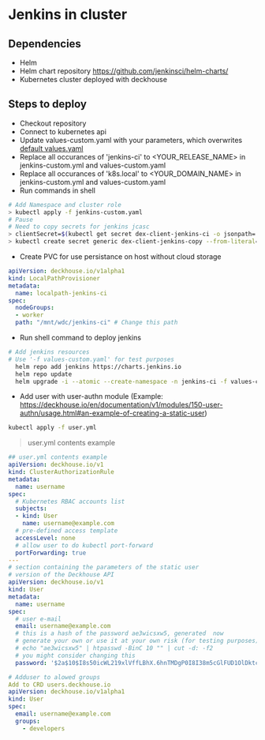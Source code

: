 # Jenkins in cluster

## Dependencies
* Helm
* Helm chart repository https://github.com/jenkinsci/helm-charts/
* Kubernetes cluster deployed with deckhouse

## Steps to deploy

* Checkout repository
* Connect to kubernetes api
* Update values-custom.yaml with your parameters, which overwrites [default values.yaml]( https://github.com/jenkinsci/helm-charts/blob/main/charts/jenkins/values.yaml)
* Replace all occurances of 'jenkins-ci' to <YOUR_RELEASE_NAME> in jenkins-custom.yml and values-custom.yaml
* Replace all occurances of 'k8s.local' to <YOUR_DOMAIN_NAME> in jenkins-custom.yml and values-custom.yaml
* Run commands in shell
```sh
# Add Namespace and cluster role
> kubectl apply -f jenkins-custom.yaml
# Pause
# Need to copy secrets for jenkins jcasc
> clientSecret=$(kubectl get secret dex-client-jenkins-ci -o jsonpath='{.data.clientSecret}' -n jenkins-ci | base64 -d)
> kubectl create secret generic dex-client-jenkins-copy --from-literal='clientsecret='$clientSecret -n jenkins-ci
```

* Create PVC for use persistance on host without cloud storage
```yaml
apiVersion: deckhouse.io/v1alpha1
kind: LocalPathProvisioner
metadata:
  name: localpath-jenkins-ci
spec:
  nodeGroups:
  - worker
  path: "/mnt/wdc/jenkins-ci" # Change this path
```
* Run shell command to deploy jenkins
```sh
# Add jenkins resources 
# Use '-f values-custom.yaml' for test purposes
  helm repo add jenkins https://charts.jenkins.io
  helm repo update
  helm upgrade -i --atomic --create-namespace -n jenkins-ci -f values-custom.yaml jenkins-ci jenkins/jenkins
```

* Add  user with user-authn module (Example: https://deckhouse.io/en/documentation/v1/modules/150-user-authn/usage.html#an-example-of-creating-a-static-user)
```sh
kubectl apply -f user.yml
```
> user.yml contents example
```yaml
## user.yml contents example
apiVersion: deckhouse.io/v1
kind: ClusterAuthorizationRule
metadata:
  name: username
spec:
  # Kubernetes RBAC accounts list
  subjects:
  - kind: User
    name: username@example.com
  # pre-defined access template
  accessLevel: none
  # allow user to do kubectl port-forward
  portForwarding: true
---
# section containing the parameters of the static user
# version of the Deckhouse API
apiVersion: deckhouse.io/v1
kind: User
metadata:
  name: username
spec:
  # user e-mail
  email: username@example.com
  # this is a hash of the password ae3wicsxw5, generated  now
  # generate your own or use it at your own risk (for testing purposes)
  # echo "ae3wicsxw5" | htpasswd -BinC 10 "" | cut -d: -f2
  # you might consider changing this
  password: '$2a$10$I8s50icWL219xlVffLBhX.6hnTMDgP0I8I38m5cGlFUD1OlDktcT6'

# Adduser to alowed groups
Add to CRD users.deckhouse.io 
apiVersion: deckhouse.io/v1alpha1
kind: User
spec:
  email: username@example.com
  groups:
    - developers
```